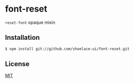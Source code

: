 # font-reset
```reset-font``` opaque mixin

## Installation
```sh
$ npm install git://github.com/shoelace-ui/font-reset.git
```

## License

[MIT](./LICENSE)
